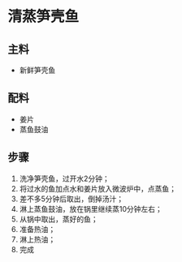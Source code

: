 # 清蒸笋壳鱼

## 主料

- 新鲜笋壳鱼

## 配料

- 姜片
- 蒸鱼鼓油

## 步骤

1. 洗净笋壳鱼，过开水2分钟；
2. 将过水的鱼加点水和姜片放入微波炉中，点蒸鱼；
3. 差不多5分钟后取出，倒掉汤汁；
4. 淋上蒸鱼鼓油，放在锅里继续蒸10分钟左右；
5. 从锅中取出，蒸好的鱼；
6. 准备热油；
7. 淋上热油；
8. 完成